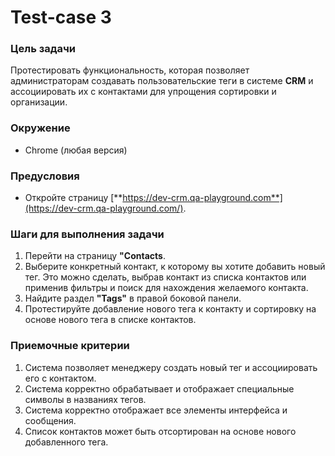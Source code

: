 # Test-case 3

### **Цель задачи**

Протестировать функциональность, которая позволяет администраторам создавать пользовательские теги в системе **CRM** и ассоциировать их с контактами для упрощения сортировки и организации.

### **Окружение**

- Chrome (любая версия)

### **Предусловия**

- Откройте страницу [**https://dev-crm.qa-playground.com**](https://dev-crm.qa-playground.com/).

### **Шаги для выполнения задачи**

1. Перейти на страницу **"Contacts**.
2. Выберите конкретный контакт, к которому вы хотите добавить новый тег. Это можно сделать, выбрав контакт из списка контактов или применив фильтры и поиск для нахождения желаемого контакта.
3. Найдите раздел **"Tags"** в правой боковой панели.
4. Протестируйте добавление нового тега к контакту и сортировку на основе нового тега в списке контактов.

### **Приемочные критерии**

1. Система позволяет менеджеру создать новый тег и ассоциировать его с контактом.
2. Система корректно обрабатывает и отображает специальные символы в названиях тегов.
3. Система корректно отображает все элементы интерфейса и сообщения.
4. Список контактов может быть отсортирован на основе нового добавленного тега.